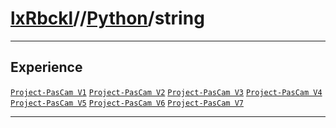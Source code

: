 # [lxRbckl](https://github.com/lxRbckl/lxRbckl/tree/main)//[Python](https://github.com/lxRbckl/lxRbckl/tree/main/Python)/string

---

## Experience
[`Project-PasCam V1`](https://github.com/lxRbckl/Project-PasCam/blob/V1/README.md) [`Project-PasCam V2`](https://github.com/lxRbckl/Project-PasCam/blob/V2/README.md) [`Project-PasCam V3`](https://github.com/lxRbckl/Project-PasCam/blob/V3/README.md) [`Project-PasCam V4`](https://github.com/lxRbckl/Project-PasCam/blob/V4/README.md) [`Project-PasCam V5`](https://github.com/lxRbckl/Project-PasCam/blob/V5/README.md) [`Project-PasCam V6`](https://github.com/lxRbckl/Project-PasCam/blob/V6/README.md) [`Project-PasCam V7`](https://github.com/lxRbckl/Project-PasCam/blob/V7/README.md)

---
